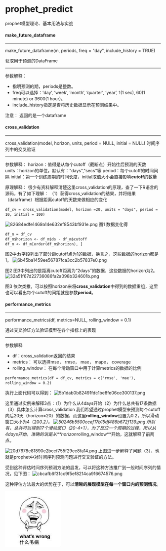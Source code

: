 # prophet_predict
prophet模型理论、基本用法与实战

#### make_future_dataframe
---
make_future_dataframe(m, periods, freq = "day", include_history = TRUE)

获取用于预测的DataFrame

---
参数解释：
- 指明预测的期，periods是整数。
- freq可以选择：’day’, ’week’, ’month’, ’quarter’, ’year’, 1(1 sec), 60(1 minute) or 3600(1 hour)。
- include_history指定是否将历史数据显示在预测结果中。

注意：
返回的是一个dataframe


#### cross_validation
---
cross_validation(model, horizon, units, period = NULL, initial = NULL)
时间序列中的交叉验证

---
参数解释：
horizon：值得是从每个cutoff（截断点）开始往后预测的天数
units：horizon的单位，默认有："days","secs"等
period：每个cutoff的时间间隔
initial：第一个训练周期的时间长度，initial取值大小会直接影响**cutoff**的数量

原理解释：
很少有资料解释清楚这里cross_validation的原理，查了一下R语言的源码，有了如下理解：
（1）获得cross_validation的结果，并将结果（dataframe）根据距离cutoff的天数来做相应的变化
```{r}
df_cv = cross_validation(model, horizon =20, units = "days", period = 10, initial = 100)
```
![82684edfe1469a14e632ef8543bf931e.png](en-resource://database/3602:1)
图1
数据变化得
```{r}
df_m = df_cv
df_m$horizon <- df_m$ds - df_m$cutoff
df_m <- df_m[order(df_m$horizon), ]
```
图2中ds字段列出了部分距cutoff点为1的数据，换言之，这些数据的horizon都是1。
![6b45ba1459ee56787fca3cc2b57837e0.png](en-resource://database/3616:1)

图2
图3中列出的是距离cutoff距离为“2days”的数据，这些数据的horizon为2。
![32a51f67d22736086fa2a098b324601b.png](en-resource://database/3618:1)

图3
依次类推，可以按照horizon来将**cross_validation**中得到的数据重组，这里也可以看出每个cutoff的间距就是参数**period**。


#### performance_metrics
---
performance_metrics(df, metrics=NULL, rolling_window = 0.1)

通过交叉验证方法验证模型在各个指标上的表现

---

参数解释

- df：cross_validation返回的结果
- metrics： 可以选择mse， rmse， mae， mape， coverage
- rolling_window： 在每个滑动窗口中用于计算metrics的数据的比例

```{r}
performance_metrics(df = df_cv, metrics = c('rmse', 'mae'), rolling_window = 0.2)
```
执行上面代码可以得到：
![5b1dab0b82491fdc1be8fe06ce300137.png](en-resource://database/3614:1)

这里通过实例来解释3点：（1）为什么从4days开始（2）为什么总共有17条数据（3）具体怎么计算cross_validation
我们希望通过prophet模型来预测每个cutoff向后20天（horizon=20）的数据，而这里**rolling_window**设置为0.2，所以滑动窗口大小为4（20*0.2）。
![50246b5500ccef17b15df486b672f139.png](en-resource://database/3622:1)
所以有，总共可以得到17个滑动窗口（20-4+1），为了反应一个周期的过程，所以从4days开始，准确的说是从**horizon*rolling_window**开始，这就解释了前两点。

![20d7678e81890e2bccf755f29ee8fa14.png](en-resource://database/3624:1)
上图进一步解释了问题（3），也就是prophet中对时间序列预测问题进行交叉验证的方法。

受到这种评估时间序列预测方法的启发，可以将这种方法推广到一般时间序列的情况，见下图：
![cbcafb6f31cc9f5ef8214ca916674576.png](en-resource://database/3626:1)


这种评估方法最大的优势在于，可以**清晰的展现模型在每一个窗口内的预测情况**。




![image](https://github.com/AngelSXD/sxd_first_repository/blob/master/images/20160615165142.png)

